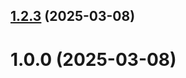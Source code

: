 ## [1.2.3](https://github.com/taponomareva/git-extended/compare/v1.0.0...v1.2.3) (2025-03-08)



# 1.0.0 (2025-03-08)



